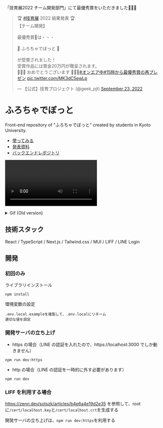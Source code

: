 「技育展2022 チーム開発部門」にて最優秀賞をいただきました🎉🎉🎉

<blockquote class="twitter-tweet"><p lang="ja" dir="ltr">🏆 <a href="https://twitter.com/hashtag/%E6%8A%80%E8%82%B2%E5%B1%95?src=hash&amp;ref_src=twsrc%5Etfw">#技育展</a> 2022 結果発表 🏆<br>【チーム開発】<br><br>最優秀賞🥇は・・・<br><br>👑 ふろちゃでぼっと 👑 <br><br>が受賞されました！<br>受賞作品には賞金20万円が贈呈されます。<br>🙌🙌🙌 おめでとうございます 🙌🙌🙌<a href="https://twitter.com/hashtag/%E3%82%AA%E3%83%B3%E3%82%A8%E3%82%A2%E4%B8%AD?src=hash&amp;ref_src=twsrc%5Etfw">#オンエア中</a><a href="https://twitter.com/hashtag/15%E6%99%82%E3%81%8B%E3%82%89%E6%9C%80%E5%84%AA%E7%A7%80%E8%B3%9E%E3%81%AE%E5%86%8D%E3%83%97%E3%83%AC%E3%82%BC%E3%83%B3?src=hash&amp;ref_src=twsrc%5Etfw">#15時から最優秀賞の再プレゼン</a> <a href="https://t.co/MK3dC5ewLp">pic.twitter.com/MK3dC5ewLp</a></p>&mdash; 【公式】技育プロジェクト (@geek_pjt) <a href="https://twitter.com/geek_pjt/status/1573178791505309698?ref_src=twsrc%5Etfw">September 23, 2022</a></blockquote>


# ふろちゃでぼっと

Front-end repository of "ふろちゃでぼっと" created by students in Kyoto University.

- [使ってみる](https://lbm.vercel.app/)
- [発表資料](https://docs.google.com/presentation/d/1ppaFRecLssDuJEaxndWJUHQG2cfsEdfi/edit#slide=id.p1)
- [バックエンドレポジトリ](https://github.com/xiaogeamadeus/linebot_backend2)

<video src="https://user-images.githubusercontent.com/38308823/191561558-c18b676f-7e45-47d8-a7a7-d9b90227e9d7.mp4"></video>

<details>
<summary>Gif (Old version)</summary>
<img src="https://user-images.githubusercontent.com/38308823/181484172-08841425-61c8-4214-8835-27a12ef3211c.gif"/>
</details>

## 技術スタック

React / TypeScript / Next.js / Tailwind.css / MUI / LIFF / LINE Login

## 開発

### 初回のみ

ライブラリインストール

```
npm install
```

環境変数の設定

```
.env.local.exampleを複製して、.env.localにリネーム
適切な値を設定
```

### 開発サーバの立ち上げ

- https の場合（LINE の認証を入れたので、https://localhost:3000 でしか動きません）

```
npm run dev:https
```

- http の場合（LINE の認証を一時的に外す必要があります）

```
npm run dev
```

### LIFF を利用する場合

https://zenn.dev/sotszk/articles/b4e6a4e19d2e35 を参照して、root に`/cert/localhost.key`と`/cert/localhost.crt`を生成する

開発サーバの立ち上げは、`npm run dev:https`を利用する
